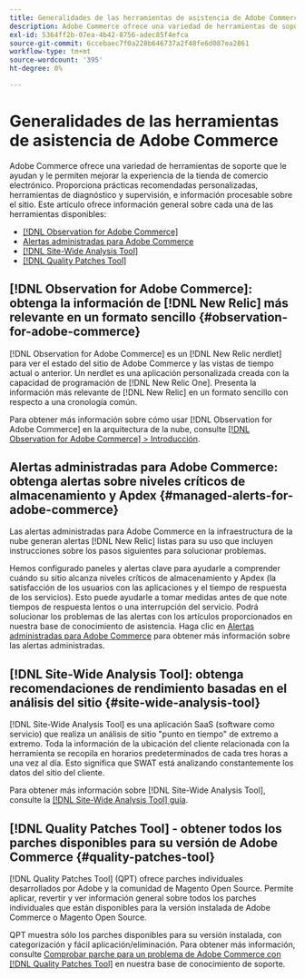 ```yaml
---
title: Generalidades de las herramientas de asistencia de Adobe Commerce
description: Adobe Commerce ofrece una variedad de herramientas de soporte que le ayudan y le permiten mejorar la experiencia de la tienda de comercio electrónico.
exl-id: 5364ff2b-07ea-4b42-8756-adec85f4efca
source-git-commit: 6ccebaec7f0a228b646737a2f48fe6d087ea2861
workflow-type: tm+mt
source-wordcount: '395'
ht-degree: 0%

---
```


# Generalidades de las herramientas de asistencia de Adobe Commerce

Adobe Commerce ofrece una variedad de herramientas de soporte que le ayudan y le permiten mejorar la experiencia de la tienda de comercio electrónico.
Proporciona prácticas recomendadas personalizadas, herramientas de diagnóstico y supervisión, e información procesable sobre el sitio.
Este artículo ofrece información general sobre cada una de las herramientas disponibles:

* [[!DNL Observation for Adobe Commerce]](#observation-for-adobe-commerce)
* [Alertas administradas para Adobe Commerce](#managed-alerts-for-adobe-commerce)
* [[!DNL Site-Wide Analysis Tool]](#site-wide-analysis-tool)
* [[!DNL Quality Patches Tool]](#quality-patches-tool)

## [!DNL Observation for Adobe Commerce]: obtenga la información de [!DNL New Relic] más relevante en un formato sencillo {#observation-for-adobe-commerce}

[!DNL Observation for Adobe Commerce] es un [!DNL New Relic nerdlet] para ver el estado del sitio de Adobe Commerce y las vistas de tiempo actual o anterior. Un nerdlet es una aplicación personalizada creada con la capacidad de programación de [!DNL New Relic One]. Presenta la información más relevante de [!DNL New Relic] en un formato sencillo con respecto a una cronología común.

Para obtener más información sobre cómo usar [!DNL Observation for Adobe Commerce] en la arquitectura de la nube, consulte [[!DNL Observation for Adobe Commerce] > Introducción](https://experienceleague.adobe.com/docs/commerce-operations/tools/observation-for-adobe-commerce/intro.html?lang=es).

## Alertas administradas para Adobe Commerce: obtenga alertas sobre niveles críticos de almacenamiento y Apdex  {#managed-alerts-for-adobe-commerce}

Las alertas administradas para Adobe Commerce en la infraestructura de la nube generan alertas [!DNL New Relic] listas para su uso que incluyen instrucciones sobre los pasos siguientes para solucionar problemas.

Hemos configurado paneles y alertas clave para ayudarle a comprender cuándo su sitio alcanza niveles críticos de almacenamiento y Apdex (la satisfacción de los usuarios con las aplicaciones y el tiempo de respuesta de los servicios). Esto puede ayudarle a tomar medidas antes de que note tiempos de respuesta lentos o una interrupción del servicio. Podrá solucionar los problemas de las alertas con los artículos proporcionados en nuestra base de conocimiento de asistencia. Haga clic en [Alertas administradas para Adobe Commerce](https://experienceleague.adobe.com/es/docs/commerce-operations/tools/managed-alerts-for-adobe-commerce/managed-alerts-for-magento-commerce) para obtener más información sobre las alertas administradas.


## [!DNL Site-Wide Analysis Tool]: obtenga recomendaciones de rendimiento basadas en el análisis del sitio {#site-wide-analysis-tool}

[!DNL Site-Wide Analysis Tool] es una aplicación SaaS (software como servicio) que realiza un análisis de sitio &quot;punto en tiempo&quot; de extremo a extremo. Toda la información de la ubicación del cliente relacionada con la herramienta se recopila en horarios predeterminados de cada tres horas a una vez al día. Esto significa que SWAT está analizando constantemente los datos del sitio del cliente.

Para obtener más información sobre [!DNL Site-Wide Analysis Tool], consulte la [[!DNL Site-Wide Analysis Tool] guía](https://experienceleague.adobe.com/docs/commerce-operations/tools/site-wide-analysis-tool/intro.html?lang=es).

## [!DNL Quality Patches Tool] - obtener todos los parches disponibles para su versión de Adobe Commerce {#quality-patches-tool}

[!DNL Quality Patches Tool] (QPT) ofrece parches individuales desarrollados por Adobe y la comunidad de Magento Open Source. Permite aplicar, revertir y ver información general sobre todos los parches individuales que están disponibles para la versión instalada de Adobe Commerce o Magento Open Source.

QPT muestra sólo los parches disponibles para su versión instalada, con categorización y fácil aplicación/eliminación. Para obtener más información, consulte [Comprobar parche para un problema de Adobe Commerce con [!DNL Quality Patches Tool]](/help/support-tools/patches-available-in-qpt-tool/check-patch-for-magento-issue-with-magento-quality-patches.md) en nuestra base de conocimiento de soporte.
